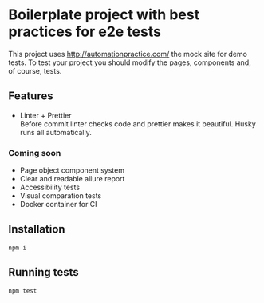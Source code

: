 # Boilerplate project with best practices for e2e tests

This project uses http://automationpractice.com/ the mock site for demo tests. To test your project you should modify the pages, components and, of course, tests.

## Features

- Linter + Prettier  
  Before commit linter checks code and prettier makes it beautiful.
  Husky runs all automatically.

### Coming soon

- Page object component system
- Clear and readable allure report
- Accessibility tests
- Visual comparation tests
- Docker container for CI

## Installation

```
npm i
```

## Running tests

```
npm test
```

